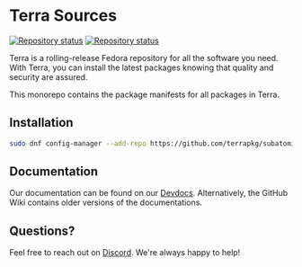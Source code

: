 # Terra Sources

[![Repository status](https://repology.org/badge/repository-big/terra_38.svg?header=Terra+38)](https://repology.org/repository/terra_38)
[![Repository status](https://repology.org/badge/repository-big/terra_39.svg?header=Terra+39)](https://repology.org/repository/terra_39)

Terra is a rolling-release Fedora repository for all the software you need.
With Terra, you can install the latest packages knowing that quality and security are assured.

This monorepo contains the package manifests for all packages in Terra.

## Installation
```bash
sudo dnf config-manager --add-repo https://github.com/terrapkg/subatomic-repos/raw/main/terra.repo
```

## Documentation
Our documentation can be found on our [Devdocs](https://developer.fyralabs.com/terra/). Alternatively, the GitHub Wiki contains older versions of the documentations.

## Questions?
Feel free to reach out on [Discord](https://discord.gg/5fdPuxTg5Q). We're always happy to help!
